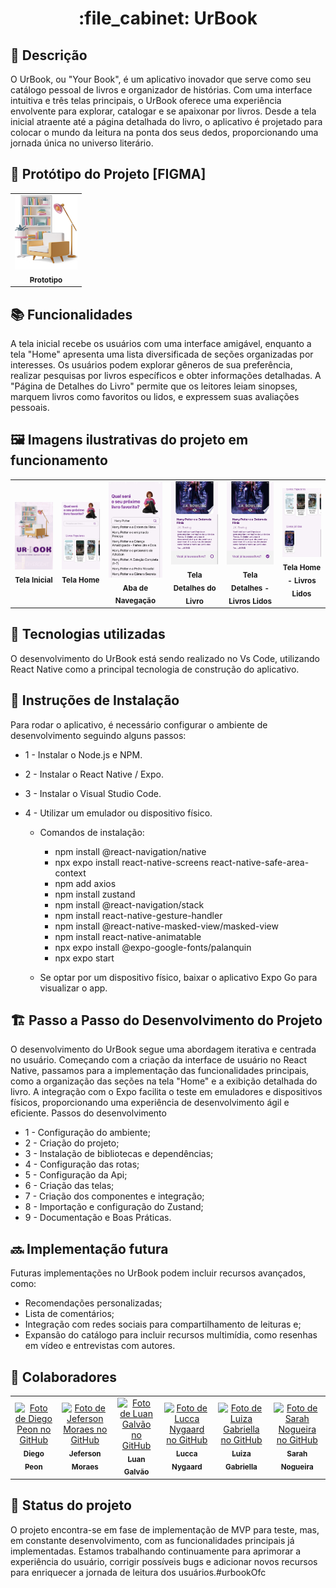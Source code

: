 <h1 align="center">:file_cabinet: UrBook </h1>

## :memo: Descrição
O UrBook, ou "Your Book", é um aplicativo inovador que serve como seu catálogo pessoal de livros e organizador de histórias. Com uma interface intuitiva e três telas principais, o UrBook oferece uma experiência envolvente para explorar, catalogar e se apaixonar por livros. Desde a tela inicial atraente até a página detalhada do livro, o aplicativo é projetado para colocar o mundo da leitura na ponta dos seus dedos, proporcionando uma jornada única no universo literário.

## :wrench: Protótipo do Projeto [FIGMA]
<table>
  <tr>
    <td align="center">
      <a href="https://www.figma.com/proto/mfh38UIxhZ1PlUHG2mYcuk/Untitled?type=design&node-id=2-2&t=TpcdOQCSL7WF0vDx-0&scaling=scale-down&page-id=0%3A1">
        <img src="https://github.com/Luiza-0/urbookOfc/blob/main/src/assets/cadeira.png" width="100px;" alt="Link do Figma"/><br>
        <sub>
          <b>Prototipo</b>
        </sub>
      </a>
    </td>
   </tr>
</table>

## :books: Funcionalidades
A tela inicial recebe os usuários com uma interface amigável, enquanto a tela "Home" apresenta uma lista diversificada de seções organizadas por interesses. Os usuários podem explorar gêneros de sua preferência, realizar pesquisas por livros específicos e obter informações detalhadas. A "Página de Detalhes do Livro" permite que os leitores leiam sinopses, marquem livros como favoritos ou lidos, e expressem suas avaliações pessoais.

## :framed_picture: Imagens ilustrativas do projeto em funcionamento

<table>
  <tr>
    <td align="center">
        <img src="https://github.com/Luiza-0/urbookOfc/blob/main/imgs_readme/tela_01.jpeg" width="200px;" alt="Tela Inicial"/><br>
        <sub>
          <b>Tela Inicial</b>
        </sub>
    </td>
 <td align="center">
        <img src="https://github.com/Luiza-0/urbookOfc/blob/main/imgs_readme/tela_02.jpeg" width="200px;" alt="Tela Home"/><br>
        <sub>
          <b>Tela Home</b>
        </sub>
    </td>
     <td align="center">
        <img src="https://github.com/Luiza-0/urbookOfc/blob/main/imgs_readme/tela_03.jpeg" width="200px;" alt="Aba de Navegação"/><br>
        <sub>
          <b>Aba de Navegação</b>
        </sub>
    </td>
     <td align="center">
        <img src="https://github.com/Luiza-0/urbookOfc/blob/main/imgs_readme/tela_04.jpeg" width="200px;" alt="Tela Detalhes do Livro"/><br>
        <sub>
          <b>Tela Detalhes do Livro</b>
        </sub>
      </a>
    </td>
     <td align="center">
        <img src="https://github.com/Luiza-0/urbookOfc/blob/main/imgs_readme/tela_05.jpeg" width="200px;" alt="Tela Detalhes - Livros Lidos"/><br>
        <sub>
          <b>Tela Detalhes - Livros Lidos</b>
        </sub>
    </td>
     <td align="center">
        <img src="https://github.com/Luiza-0/urbookOfc/blob/main/imgs_readme/tela_06.jpeg" width="200px;" alt="Tela Home - Livros Lidos"/><br>
        <sub>
          <b>Tela Home - Livros Lidos</b>
        </sub>
    </td>
  </tr>
</table>

## :wrench: Tecnologias utilizadas
O desenvolvimento do UrBook está sendo realizado no Vs Code, utilizando React Native como a principal tecnologia de construção do aplicativo.

## :rocket: Instruções de Instalação
Para rodar o aplicativo, é necessário configurar o ambiente de desenvolvimento seguindo alguns passos:

* 1 - Instalar o Node.js e NPM.
* 2 - Instalar o React Native / Expo.
* 3 - Instalar o Visual Studio Code.
* 4 - Utilizar um emulador ou dispositivo físico.

  * Comandos de instalação:
    * npm install @react-navigation/native
    * npx expo install react-native-screens react-native-safe-area-context
    * npm add axios
    * npm install zustand
    * npm install @react-navigation/stack   
    * npm install react-native-gesture-handler
    * npm install @react-native-masked-view/masked-view
    *  npm install react-native-animatable
    * npx expo install @expo-google-fonts/palanquin 
    * npx expo start

  *  Se optar por um dispositivo físico, baixar o aplicativo Expo Go para visualizar o app.

## :building_construction: Passo a Passo do Desenvolvimento do Projeto
O desenvolvimento do UrBook segue uma abordagem iterativa e centrada no usuário. Começando com a criação da interface de usuário no React Native, passamos para a implementação das funcionalidades principais, como a organização das seções na tela "Home" e a exibição detalhada do livro. A integração com o Expo facilita o teste em emuladores e dispositivos físicos, proporcionando uma experiência de desenvolvimento ágil e eficiente.
Passos do desenvolvimento

* 1 - Configuração do ambiente;
* 2 - Criação do projeto;
* 3 - Instalação de bibliotecas e dependências;
* 4 - Configuração das rotas;
* 5 - Configuração da Api;
* 6 - Criação das telas;
* 7 - Criação dos componentes e integração;
* 8 - Importação e configuração do Zustand;
* 9 - Documentação e Boas Práticas.

## :soon: Implementação futura
Futuras implementações no UrBook podem incluir recursos avançados, como:
* Recomendações personalizadas;
* Lista de comentários;
* Integração com redes sociais para compartilhamento de leituras e;
* Expansão do catálogo para incluir recursos multimídia, como resenhas em vídeo e entrevistas com autores.


## :handshake: Colaboradores
<table>
  <tr>
    <td align="center">
      <a href="https://github.com/diegopeon">
        <img src="https://avatars.githubusercontent.com/u/105292015?v=4" width="100px;" alt="Foto de Diego Peon no GitHub"/><br>
        <sub>
          <b>Diego Peon</b>
        </sub>
      </a>
    </td>
 <td align="center">
      <a href="https://github.com/JeffCha">
        <img src="https://avatars.githubusercontent.com/u/128381317?v=4" width="100px;" alt="Foto de Jeferson Moraes no GitHub"/><br>
        <sub>
          <b>Jeferson Moraes</b>
        </sub>
      </a>
    </td>
     <td align="center">
      <a href="https://github.com/luangalvao8">
        <img src="https://avatars.githubusercontent.com/u/66916788?v=4" width="100px;" alt="Foto de Luan Galvão no GitHub"/><br>
        <sub>
          <b>Luan Galvão</b>
        </sub>
      </a>
    </td>
     <td align="center">
      <a href="https://github.com/LuccaBN">
        <img src="https://avatars.githubusercontent.com/u/90393197?v=4" width="100px;" alt="Foto de Lucca Nygaard no GitHub"/><br>
        <sub>
          <b>Lucca Nygaard</b>
        </sub>
      </a>
    </td>
     <td align="center">
      <a href="https://github.com/Luiza-0">
        <img src="https://avatars.githubusercontent.com/u/92260797?v=4" width="100px;" alt="Foto de Luiza Gabriella no GitHub"/><br>
        <sub>
          <b>Luiza Gabriella</b>
        </sub>
      </a>
    </td>
     <td align="center">
      <a href="https://github.com/SarahN0gue1ra">
        <img src="https://avatars.githubusercontent.com/u/104535672?v=4" width="100px;" alt="Foto de Sarah Nogueira no GitHub"/><br>
        <sub>
          <b>Sarah Nogueira</b>
        </sub>
      </a>
    </td>
  </tr>
</table>

## :dart: Status do projeto
O projeto encontra-se em fase de implementação de MVP para teste, mas, em constante desenvolvimento, com as funcionalidades principais já implementadas. Estamos trabalhando continuamente para aprimorar a experiência do usuário, corrigir possíveis bugs e adicionar novos recursos para enriquecer a jornada de leitura dos usuários.#urbookOfc
